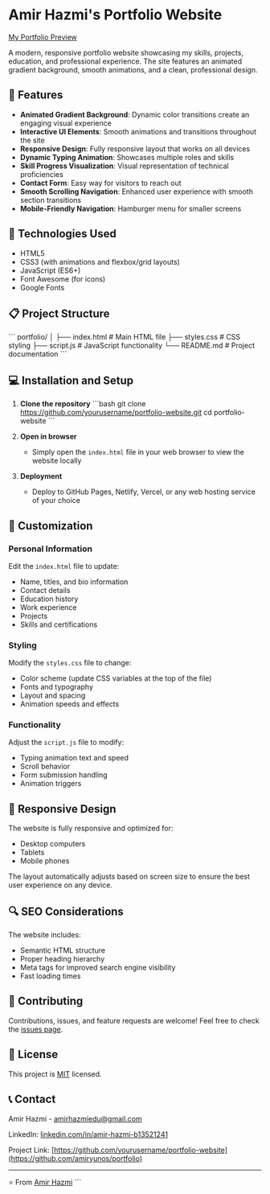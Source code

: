 # Amir Hazmi's Portfolio Website

[My Portfolio Preview](https://amiryunos.github.io/portfolio/)

A modern, responsive portfolio website showcasing my skills, projects, education, and professional experience. The site features an animated gradient background, smooth animations, and a clean, professional design.

## 🌟 Features

- **Animated Gradient Background**: Dynamic color transitions create an engaging visual experience
- **Interactive UI Elements**: Smooth animations and transitions throughout the site
- **Responsive Design**: Fully responsive layout that works on all devices
- **Dynamic Typing Animation**: Showcases multiple roles and skills
- **Skill Progress Visualization**: Visual representation of technical proficiencies
- **Contact Form**: Easy way for visitors to reach out
- **Smooth Scrolling Navigation**: Enhanced user experience with smooth section transitions
- **Mobile-Friendly Navigation**: Hamburger menu for smaller screens

## 🚀 Technologies Used

- HTML5
- CSS3 (with animations and flexbox/grid layouts)
- JavaScript (ES6+)
- Font Awesome (for icons)
- Google Fonts

## 📋 Project Structure

\`\`\`
portfolio/
│
├── index.html          # Main HTML file
├── styles.css          # CSS styling
├── script.js           # JavaScript functionality
└── README.md           # Project documentation
\`\`\` 

## 💻 Installation and Setup

1. **Clone the repository**
   \`\`\`bash
   git clone https://github.com/yourusername/portfolio-website.git
   cd portfolio-website
   \`\`\`

2. **Open in browser**
   - Simply open the `index.html` file in your web browser to view the website locally

3. **Deployment**
   - Deploy to GitHub Pages, Netlify, Vercel, or any web hosting service of your choice

## 🔧 Customization

### Personal Information
Edit the `index.html` file to update:
- Name, titles, and bio information
- Contact details
- Education history
- Work experience
- Projects
- Skills and certifications

### Styling
Modify the `styles.css` file to change:
- Color scheme (update CSS variables at the top of the file)
- Fonts and typography
- Layout and spacing
- Animation speeds and effects

### Functionality
Adjust the `script.js` file to modify:
- Typing animation text and speed
- Scroll behavior
- Form submission handling
- Animation triggers

## 📱 Responsive Design

The website is fully responsive and optimized for:
- Desktop computers
- Tablets
- Mobile phones

The layout automatically adjusts based on screen size to ensure the best user experience on any device.

## 🔍 SEO Considerations

The website includes:
- Semantic HTML structure
- Proper heading hierarchy
- Meta tags for improved search engine visibility
- Fast loading times

## 🤝 Contributing

Contributions, issues, and feature requests are welcome! Feel free to check the [issues page](https://github.com/yourusername/portfolio-website/issues).

## 📝 License

This project is [MIT](https://choosealicense.com/licenses/mit/) licensed.

## 📞 Contact

Amir Hazmi - [amirhazmiedu@gmail.com](mailto:amirhazmiedu@gmail.com)

LinkedIn: [linkedin.com/in/amir-hazmi-b13521241](https://www.linkedin.com/in/amir-hazmi-b13521241/)

Project Link: [https://github.com/yourusername/portfolio-website](https://github.com/amiryunos/portfolio)

---

⭐️ From [Amir Hazmi](https://github.com/amiryunos)
\`\`\`
